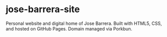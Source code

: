 # jose-barrera-site

Personal website and digital home of Jose Barrera.
Built with HTML5, CSS, and hosted on GitHub Pages.
Domain managed via Porkbun.
